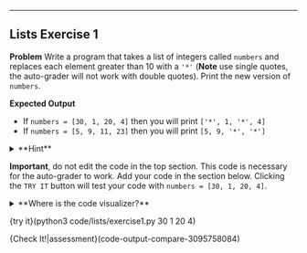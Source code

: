 ----------

## Lists Exercise 1

**Problem**
Write a program that takes a list of integers called `numbers` and replaces each element greater than 10 with a `'*'` (**Note** use single quotes, the auto-grader will not work with double quotes). Print the new version of `numbers`.

**Expected Output**
* If `numbers = [30, 1, 20, 4]` then you will print `['*', 1, '*', 4]`
* If `numbers = [5, 9, 11, 23]` then you will print `[5, 9, '*', '*']`

<details><summary>**Hint**</summary>Using the iteration variable alone is not sufficient to change the element of a list. You need to be able to access the **index** of the iteration variable to modify the element.</details>

**Important**, do not edit the code in the top section. This code is necessary for the auto-grader to work. Add your code in the section below. Clicking the `TRY IT` button will test your code with `numbers = [30, 1, 20, 4]`.

<details><summary>**Where is the code visualizer?**</summary>Unfortunately, the code visualizer does not work with the statement `import sys`. Since importing the `sys` module is required for this problem, the code visualizer will not be available for this problem.</details>

{try it}(python3 code/lists/exercise1.py 30 1 20 4)

{Check It!|assessment}(code-output-compare-3095758084)
